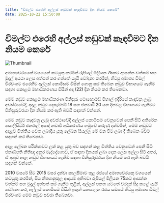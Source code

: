 ```yaml
---
title: "විමල්ට එරෙහි අල්ලස් නඩුවක් කැඳවීමට දින නියම කෙරේ"
date: 2025-10-22 15:50:00
---
```


# විමල්ට එරෙහි අල්ලස් නඩුවක් කැඳවීමට දින නියම කෙරේ

![Thumbnail](https://helakuru.sgp1.cdn.digitaloceanspaces.com/esana/images/lib/wimal-archived.jpg)

අමාත්‍යවරයෙක් වශයෙන් කටයුතු කරමින් රුපියල් මිලියන 75කට ආසන්න වත්කම් සහ මුදල් අයථා ලෙස අත්පත් කර ගත්තේ යැයි චෝදනා කරමින්, හිටපු අමාත්‍ය විමල් වීරවංශට එරෙහිව අල්ලස් කොමිසම විසින් ගොනු කර තිබෙන නඩුව විභාගයට ගැනීම සඳහා කොළඹ මහාධිකරණය විසින් අද (22) දින නියම කර තිබෙනවා.

මෙම නඩුව කොළඹ මහාධිකරණ විනිසුරු මොහොමඩ් මිහාල් ඉදිරියේ කැඳවනු ලැබූ අවස්ථාවේදී, අදාළ නඩුව දෙසැම්බර් 18 සහ ජනවාරි 20 යන දිනවල විභාගයට ගැනීමට විනිසුරුවරයා දින නියම කර ඇති බවයි සඳහන් වන්නේ.

මෙම නඩුව කැඳවනු ලැබූ අවස්ථාවේදී අල්ලස් කොමිසම වෙනුවෙන් පෙනී සිටි අතිරේක සොලිසිටර් ජනරාල් අසාද් නවාවි අධිකරණය හමුවේ කරුණු දක්වමින්, මෙම නඩුවට අදාළව විත්තිය වෙත ලබාදිය යුතු ලේඛන සියල්ල මේ වන විට ලබා දී තිබෙන බවට සඳහන් කර තිබෙනවා.

අදාළ ලේඛන පරීක්ෂාවට ලක් කළ යුතු බව සඳහන් කළ විත්තිය වෙනුවෙන් පෙනී සිටි ජනාධිපති නීතිඥ අනුර මැද්දේගොඩ, ඒ සඳහා දිනයක් ලබා දෙන ලෙස ඉල්ලා සිටි අතර, ඒ අනුව අදාළ නඩුව විභාගයට ගැනීම සඳහා විනිසුරුවරයා දින නියම කර ඇති බවයි සඳහන් වන්නේ.

2010 වසරේ සිට 2015 වසර දක්වා කාලසීමාව තුළ රජයේ අමාත්‍යවරයකු වශයෙන් කටයුතු කරමින්, සිය නීත්‍යානුකූල ආදායම අභිබවා රුපියල් මිලියන 75කට ආසන්න වත්කම් සහ මුදල් අත්පත් කර ගැනීම තුළින්, අල්ලස් පනත යටතේ වරදක් සිදු කළේ යැයි චෝදනා කර, අල්ලස් කොමිසම විසින් ඉකුත් යහපාලන රජය සමයේ හිටපු අමාත්‍ය විමල් වීරවංශට මෙම නඩුව පවරා තිබෙනවා.

